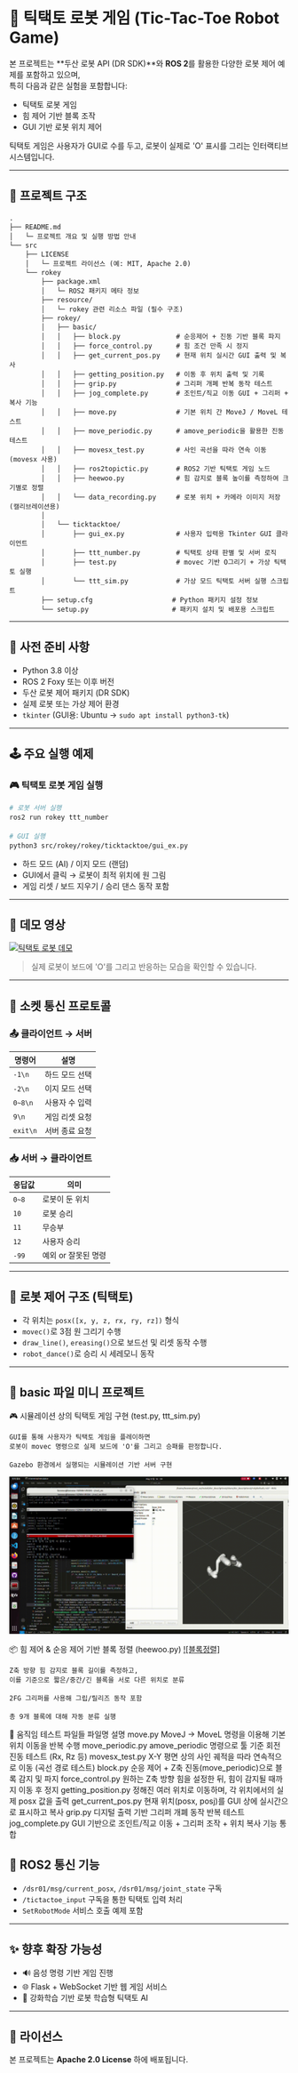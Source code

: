 # 🤖 틱택토 로봇 게임 (Tic-Tac-Toe Robot Game)

본 프로젝트는 **두산 로봇 API (DR SDK)**와 **ROS 2**를 활용한 다양한 로봇 제어 예제를 포함하고 있으며,  
특히 다음과 같은 실험을 포함합니다:

- 틱택토 로봇 게임  
- 힘 제어 기반 블록 조작  
- GUI 기반 로봇 위치 제어

틱택토 게임은 사용자가 GUI로 수를 두고, 로봇이 실제로 'O' 표시를 그리는 인터랙티브 시스템입니다.

---

## 📁 프로젝트 구조

```
.
├── README.md
│   └─ 프로젝트 개요 및 실행 방법 안내
└── src
    ├── LICENSE
    │   └─ 프로젝트 라이선스 (예: MIT, Apache 2.0)
    └── rokey
        ├── package.xml
        │   └─ ROS2 패키지 메타 정보
        ├── resource/
        │   └─ rokey 관련 리소스 파일 (필수 구조)
        ├── rokey/
        │   ├── basic/
        │   │   ├── block.py              # 순응제어 + 진동 기반 블록 파지
        │   │   ├── force_control.py      # 힘 조건 만족 시 정지
        │   │   ├── get_current_pos.py    # 현재 위치 실시간 GUI 출력 및 복사
        │   │   ├── getting_position.py   # 이동 후 위치 출력 및 기록
        │   │   ├── grip.py               # 그리퍼 개폐 반복 동작 테스트
        │   │   ├── jog_complete.py       # 조인트/직교 이동 GUI + 그리퍼 + 복사 기능
        │   │   ├── move.py               # 기본 위치 간 MoveJ / MoveL 테스트
        │   │   ├── move_periodic.py      # amove_periodic을 활용한 진동 테스트
        │   │   ├── movesx_test.py        # 사인 곡선을 따라 연속 이동 (movesx 사용)
        │   │   ├── ros2topictic.py       # ROS2 기반 틱택토 게임 노드
        │   │   ├── heewoo.py             # 힘 감지로 블록 높이를 측정하여 크기별로 정렬
        │   │   └── data_recording.py     # 로봇 위치 + 카메라 이미지 저장 (캘리브레이션용)
        │
        │   └── ticktacktoe/
        │       ├── gui_ex.py             # 사용자 입력용 Tkinter GUI 클라이언트
        │       ├── ttt_number.py         # 틱택토 상태 판별 및 서버 로직
        │       ├── test.py               # movec 기반 O그리기 + 가상 틱택토 실행
        │       └── ttt_sim.py            # 가상 모드 틱택토 서버 실행 스크립트
        ├── setup.cfg                    # Python 패키지 설정 정보
        └── setup.py                     # 패키지 설치 및 배포용 스크립트

```

---

## 🔧 사전 준비 사항

- Python 3.8 이상  
- ROS 2 Foxy 또는 이후 버전  
- 두산 로봇 제어 패키지 (DR SDK)  
- 실제 로봇 또는 가상 제어 환경  
- `tkinter` (GUI용: Ubuntu → `sudo apt install python3-tk`)

---

## 🕹 주요 실행 예제

### 🎮 틱택토 로봇 게임 실행

```bash
# 로봇 서버 실행
ros2 run rokey ttt_number

# GUI 실행
python3 src/rokey/rokey/ticktacktoe/gui_ex.py
```

- 하드 모드 (AI) / 이지 모드 (랜덤)
- GUI에서 클릭 → 로봇이 최적 위치에 원 그림
- 게임 리셋 / 보드 지우기 / 승리 댄스 동작 포함

---

## 🎥 데모 영상

[![틱택토 로봇 데모](https://img.youtube.com/vi/VpZkLcmdUkc/0.jpg)](https://youtu.be/VpZkLcmdUkc)

> 실제 로봇이 보드에 'O'를 그리고 반응하는 모습을 확인할 수 있습니다.

---

## 🔌 소켓 통신 프로토콜

### 📤 클라이언트 → 서버
| 명령어 | 설명 |
|--------|------|
| `-1\n` | 하드 모드 선택 |
| `-2\n` | 이지 모드 선택 |
| `0~8\n` | 사용자 수 입력 |
| `9\n` | 게임 리셋 요청 |
| `exit\n` | 서버 종료 요청 |

### 📥 서버 → 클라이언트
| 응답값 | 의미 |
|--------|------|
| `0~8` | 로봇이 둔 위치 |
| `10` | 로봇 승리 |
| `11` | 무승부 |
| `12` | 사용자 승리 |
| `-99` | 예외 or 잘못된 명령 |

---

## 📐 로봇 제어 구조 (틱택토)

- 각 위치는 `posx([x, y, z, rx, ry, rz])` 형식
- `movec()`로 3점 원 그리기 수행
- `draw_line()`, `ereasing()`으로 보드선 및 리셋 동작 수행
- `robot_dance()`로 승리 시 세레모니 동작

---

## 🧩 basic 파일 미니 프로젝트  


🎮 시뮬레이션 상의 틱택토 게임 구현 (test.py, ttt_sim.py)

    GUI를 통해 사용자가 틱택토 게임을 플레이하면
    로봇이 movec 명령으로 실제 보드에 'O'를 그리고 승패를 판정합니다.

    Gazebo 환경에서 실행되는 시뮬레이션 기반 서버 구현
![sim](image/simulationver.gif)

📦 힘 제어 & 순응 제어 기반 블록 정렬 (heewoo.py)
[![블록정렬]](https://youtu.be/pemCm9gFjXA)

    Z축 방향 힘 감지로 블록 길이를 측정하고,
    이를 기준으로 짧은/중간/긴 블록을 서로 다른 위치로 분류

    2FG 그리퍼를 사용해 그립/릴리즈 동작 포함

    총 9개 블록에 대해 자동 분류 실행

🦾 움직임 테스트 파일들
	파일명	설명
	move.py	MoveJ → MoveL 명령을 이용해 기본 위치 이동을 반복 수행
	move_periodic.py	amove_periodic 명령으로 툴 기준 회전 진동 테스트 (Rx, Rz 등)
	movesx_test.py	X-Y 평면 상의 사인 궤적을 따라 연속적으로 이동 (곡선 경로 테스트)
	block.py	순응 제어 + Z축 진동(move_periodic)으로 블록 감지 및 파지
	force_control.py	원하는 Z축 방향 힘을 설정한 뒤, 힘이 감지될 때까지 이동 후 정지
	getting_position.py	정해진 여러 위치로 이동하며, 각 위치에서의 실제 posx 값을 출력
	get_current_pos.py	현재 위치(posx, posj)를 GUI 상에 실시간으로 표시하고 복사
	grip.py	디지털 출력 기반 그리퍼 개폐 동작 반복 테스트
	jog_complete.py	GUI 기반으로 조인트/직교 이동 + 그리퍼 조작 + 위치 복사 기능 통합

## 📡 ROS2 통신 기능

- `/dsr01/msg/current_posx`, `/dsr01/msg/joint_state` 구독
- `/tictactoe_input` 구독을 통한 틱택토 입력 처리
- `SetRobotMode` 서비스 호출 예제 포함

---


## ✨ 향후 확장 가능성

- 🔊 음성 명령 기반 게임 진행  
- 🌐 Flask + WebSocket 기반 웹 게임 서비스  
- 🧠 강화학습 기반 로봇 학습형 틱택토 AI

---

## 📄 라이선스

본 프로젝트는 **Apache 2.0 License** 하에 배포됩니다.
